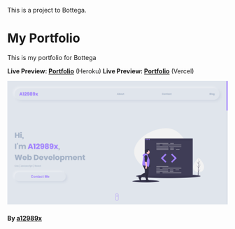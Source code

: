 This is a project to Bottega.

# My Portfolio

This is my portfolio for Bottega

**Live Preview: [Portfolio](https://ax-bottega-react-portfolio.herokuapp.com/ (A12989x Portfolio))** (Heroku)
**Live Preview: [Portfolio](https://bottega-portfolio.now.sh/ (A12989x Portfolio))** (Vercel)

![fries-page](src/img/portfolio-thumb.png)

#### By **[a12989x](https://github.com/a12989x, 'Alexis Guzman')**
